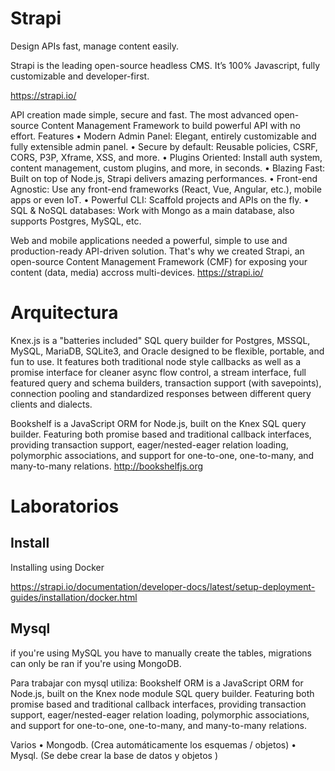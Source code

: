 # Strapi

Design APIs fast, manage content easily.

Strapi  is  the  leading  open-source  headless  CMS.  It’s  100%  Javascript,  fully   customizable and developer-first.
 
https://strapi.io/




API creation made simple, secure and fast.
The most advanced open-source Content Management Framework to build powerful API with no effort.
Features
•	Modern Admin Panel: Elegant, entirely customizable and fully extensible admin panel.
•	Secure by default: Reusable policies, CSRF, CORS, P3P, Xframe, XSS, and more.
•	Plugins Oriented: Install auth system, content management, custom plugins, and more, in seconds.
•	Blazing Fast: Built on top of Node.js, Strapi delivers amazing performances.
•	Front-end Agnostic: Use any front-end frameworks (React, Vue, Angular, etc.), mobile apps or even IoT.
•	Powerful CLI: Scaffold projects and APIs on the fly.
•	SQL & NoSQL databases: Work with Mongo as a main database, also supports Postgres, MySQL, etc.


Web and mobile applications needed a powerful, simple to use and production-ready API-driven solution. That's why we created Strapi, an open-source Content Management Framework (CMF) for exposing your content (data, media) accross multi-devices.
https://strapi.io/


# Arquitectura

Knex.js is a "batteries included" SQL query builder for Postgres, MSSQL, MySQL, MariaDB, SQLite3, and Oracle designed to be flexible, portable, and fun to use. It features both traditional node style callbacks as well as a promise interface for cleaner async flow control, a stream interface, full featured query and schema builders, transaction support (with savepoints), connection pooling and standardized responses between different query clients and dialects.

Bookshelf is a JavaScript ORM for Node.js, built on the Knex SQL query builder. Featuring both promise based and traditional callback interfaces, providing transaction support, eager/nested-eager relation loading, polymorphic associations, and support for one-to-one, one-to-many, and many-to-many relations.
http://bookshelfjs.org


# Laboratorios

## Install

Installing using Docker


https://strapi.io/documentation/developer-docs/latest/setup-deployment-guides/installation/docker.html


## Mysql

if you're using MySQL you have to manually create the tables, migrations can only be ran if you're using MongoDB.

Para trabajar con mysql utiliza:
Bookshelf ORM is a JavaScript ORM for Node.js, built on the Knex node module SQL query builder. Featuring both promise based and traditional callback interfaces, providing transaction support, eager/nested-eager relation loading, polymorphic associations, and support for one-to-one, one-to-many, and many-to-many relations.

Varios
•	Mongodb. (Crea automáticamente los esquemas / objetos)
•	Mysql. (Se debe crear la base de datos y objetos )
